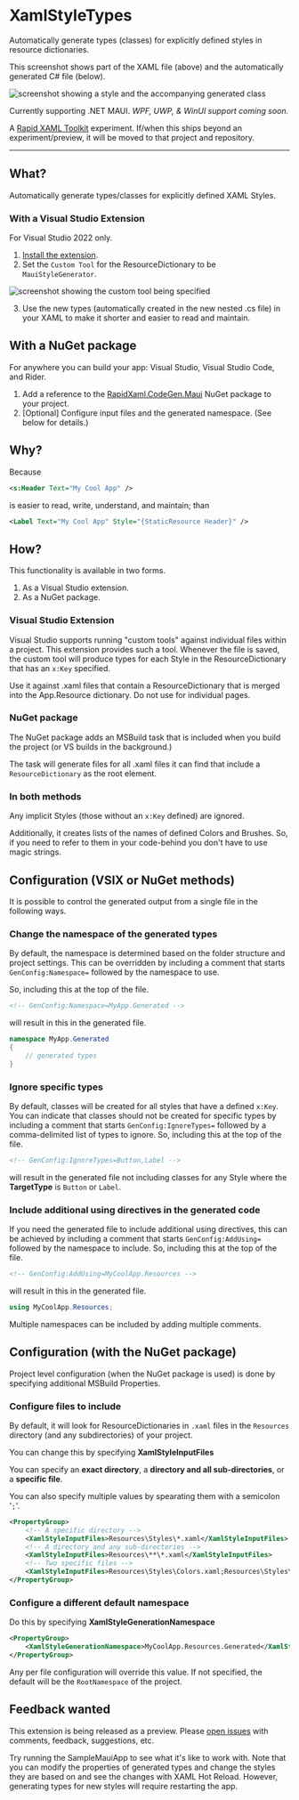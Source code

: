 # XamlStyleTypes

Automatically generate types (classes) for explicitly defined styles in resource dictionaries.

This screenshot shows part of the XAML file (above) and the automatically generated C# file (below).

![screenshot showing a style and the accompanying generated class](./assets/Style-and-generated-class.png)

Currently supporting .NET MAUI. _WPF, UWP, & WinUI support coming soon._

A [Rapid XAML Toolkit](https://github.com/mrlacey/rapid-xaml-toolkit) experiment. If/when this ships beyond an experiment/preview, it will be moved to that project and repository.

---

## What?

Automatically generate types/classes for explicitly defined XAML Styles.

### With a Visual Studio Extension

For Visual Studio 2022 only.

1. [Install the extension](https://marketplace.visualstudio.com/items?itemName=MattLaceyLtd.XamlStyleTypes).
2. Set the `Custom Tool` for the ResourceDictionary to be `MauiStyleGenerator`.

![screenshot showing the custom tool being specified](./assets/custom-tool.png)

3. Use the new types (automatically created in the new nested .cs file) in your XAML to make it shorter and easier to read and maintain.

## With a NuGet package

For anywhere you can build your app: Visual Studio, Visual Studio Code, and Rider.

1. Add a reference to the [RapidXaml.CodeGen.Maui](https://www.nuget.org/packages/RapidXaml.CodeGen.Maui/) NuGet package to your project.
2. [Optional] Configure input files and the generated namespace. (See below for details.)

## Why?

Because

```xml
<s:Header Text="My Cool App" />
```

is easier to read, write, understand, and maintain; than

```xml
<Label Text="My Cool App" Style="{StaticResource Header}" />
```

## How?

This functionality is available in two forms. 

1. As a Visual Studio extension.
2. As a NuGet package.

### Visual Studio Extension

Visual Studio supports running "custom tools" against individual files within a project. This extension provides such a tool. Whenever the file is saved, the custom tool will produce types for each Style in the ResourceDictionary that has an `x:Key` specified.

Use it against .xaml files that contain a ResourceDictionary that is merged into the App.Resource dictionary. Do not use for individual pages.

### NuGet package

The NuGet package adds an MSBuild task that is included when you build the project (or VS builds in the background.) 

The task will generate files for all .xaml files it can find that include a `ResourceDictionary` as the root element.

### In both methods

Any implicit Styles (those without an `x:Key` defined) are ignored.

Additionally, it creates lists of the names of defined Colors and Brushes. So, if you need to refer to them in your code-behind you don't have to use magic strings.

## Configuration (VSIX or NuGet methods)

It is possible to control the generated output from a single file in the following ways.

### Change the namespace of the generated types

By default, the namespace is determined based on the folder structure and project settings. This can be overridden by including a comment that starts `GenConfig:Namespace=` followed by the namespace to use.

So, including this at the top of the file.

```xml
<!-- GenConfig:Namespace=MyApp.Generated -->
```

will result in this in the generated file.

```cs
namespace MyApp.Generated
{
    // generated types
}
```

### Ignore specific types

By default, classes will be created for all styles that have a defined `x:Key`. You can indicate that classes should not be created for specific types by including a comment that starts `GenConfig:IgnoreTypes=` followed by a comma-delimited list of types to ignore.
So, including this at the top of the file.

```xml
<!-- GenConfig:IgnoreTypes=Button,Label -->
```

will result in the generated file not including classes for any Style where the **TargetType** is `Button` or `Label`.

### Include additional using directives in the generated code

If you need the generated file to include additional using directives, this can be achieved by including a comment that starts `GenConfig:AddUsing=` followed by the namespace to include.
So, including this at the top of the file.

```xml
<!-- GenConfig:AddUsing=MyCoolApp.Resources -->
```

will result in this in the generated file.

```cs
using MyCoolApp.Resources;
```

Multiple namespaces can be included by adding multiple comments.

## Configuration (with the NuGet package)

Project level configuration (when the NuGet package is used) is done by specifying additional MSBuild Properties.

### Configure files to include

By default, it will look for ResourceDictionaries in `.xaml` files in the `Resources` directory (and any subdirectories) of your project.

You can change this by specifying **XamlStyleInputFiles**

You can specify an **exact directory**, a **directory and all sub-directories**, or a **specific file**.

You can also specify multiple values by spearating them with a semicolon '`;`'.

```xml
<PropertyGroup>
	<!-- A specific directory -->
	<XamlStyleInputFiles>Resources\Styles\*.xaml</XamlStyleInputFiles>
	<!-- A directory and any sub-directories -->
	<XamlStyleInputFiles>Resources\**\*.xaml</XamlStyleInputFiles>
	<!-- Two specific files -->
	<XamlStyleInputFiles>Resources\Styles\Colors.xaml;Resources\Styles\Styles.xaml</XamlStyleInputFiles>
</PropertyGroup>
```

### Configure a different default namespace

Do this by specifying **XamlStyleGenerationNamespace**

```xml
<PropertyGroup>
	<XamlStyleGenerationNamespace>MyCoolApp.Resources.Generated</XamlStyleGenerationNamespace>
</PropertyGroup>
```

Any per file configuration will override this value. If not specified, the default will be the `RootNamespace` of the project.

## Feedback wanted

This extension is being released as a preview. Please [open issues](https://github.com/mrlacey/XamlStyleTypes/issues) with comments, feedback, suggestions, etc.

Try running the SampleMauiApp to see what it's like to work with. Note that you can modify the properties of generated types and change the styles they are based on and see the changes with XAML Hot Reload. However, generating types for new styles will require restarting the app.
